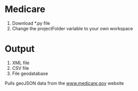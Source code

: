 # Medicare

1. Download *.py file
2. Change the projectFolder variable to your own workspace

# Output
1. XML file
2. CSV file
3. File geodatabase

Pulls geoJSON data from the www.medicare.gov website
